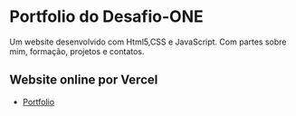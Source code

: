 # Portfolio do Desafio-ONE

Um website desenvolvido com Html5,CSS e JavaScript. Com partes sobre mim, formação, projetos e contatos.

## Website online por Vercel
 - [Portfolio](https://js-portfolio-desafio-one.vercel.app/)
 
